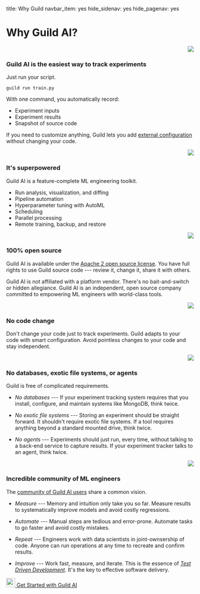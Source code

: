 title: Why Guild
navbar_item: yes
hide_sidenav: yes
hide_pagenav: yes

# Why Guild AI?

<style>
.icon {
  text-align: right;
}
</style>

<div class="row"></div>
<div class="col-sm-1 mt-4 icon">
<img src="/assets/icons/send-email.svg">
</div>

<div class="col-sm-9 mt-3" markdown>

<h3 class="why">Guild AI is the easiest way to track experiments</h3>

Just run your script.

``` command
guild run train.py
```

With one command, you automatically record:

- Experiment inputs
- Experiment results
- Snapshot of source code

If you need to customize anything, Guild lets you add [external
configuration](https://my.guild.ai/docs/guildfiles) without changing
your code.

</div>

<div class="row"></div>
<div class="col-sm-1 mt-4 icon">
<img src="/assets/icons/space-rocket-flying-3.svg">
</div>

<div class="col-sm-9 mt-3" markdown>

<h3 class="why">It's superpowered</h3>

Guild AI is a feature-complete ML engineering toolkit.

- Run analysis, visualization, and diffing
- Pipeline automation
- Hyperparameter tuning with AutoML
- Scheduling
- Parallel processing
- Remote training, backup, and restore

</div>


<div class="row"></div>
<div class="col-sm-1 mt-4 icon">
<img src="/assets/icons/open-source.svg">
</div>

<div class="col-sm-9 mt-3" markdown>

<h3 class="why">100% open source</h3>

Guild AI is available under the [Apache 2 open source
license](https://github.com/guildai/guildai/blob/master/LICENSE.txt). You
have full rights to use Guild source code --- review it, change it,
share it with others.

Guild AI is not affiliated with a platform vendor. There's no
bait-and-switch or hidden allegiance. Guild AI is an independent, open
source company committed to empowering ML engineers with world-class
tools.

</div>

<div class="row"></div>
<div class="col-sm-1 mt-4 icon">
<img src="/assets/icons/file-code-disable.svg">
</div>

<div class="col-sm-9 mt-3" markdown>

<h3 class="why">No code change</h3>

Don't change your code just to track experiments. Guild adapts to your
code with smart configuration. Avoid pointless changes to your code
and stay independent.

</div>

<div class="row"></div>
<div class="col-sm-1 mt-4 icon">
<img src="/assets/icons/database-disable.svg">
</div>

<div class="col-sm-9 mt-3" markdown>

<h3 class="why">No databases, exotic file systems, or agents</h3>

Guild is free of complicated requirements.

- *No databases* --- If your experiment tracking system requires that
  you install, configure, and maintain systems like MongoDB, think
  twice.

- *No exotic file systems* --- Storing an experiment should be
  straight forward. It shouldn't require exotic file systems. If a
  tool requires anything beyond a standard mounted drive, think twice.

- *No agents* --- Experiments should just run, every time, without
  talking to a back-end service to capture results. If your experiment
  tracker talks to an agent, think twice.

</div>


<div class="row"></div>
<div class="col-sm-1 mt-4 icon">
<img src="/assets/icons/multiple-chat.svg">
</div>

<div class="col-sm-9 mt-3" markdown>

<h3 class="why">Incredible community of ML engineers</h3>

The [community of Guild AI users](https://my.guild.ai) share a common
vision.

- *Measure* --- Memory and intuition only take you so far. Measure
  results to systematically improve models and avoid costly
  regressions.

- *Automate* --- Manual steps are tedious and error-prone. Automate
  tasks to go faster and avoid costly mistakes.

- *Repeat* --- Engineers work with data scientists in joint-ownsership
  of code. Anyone can run operations at any time to recreate and
  confirm results.

- *Improve* --- Work fast, measure, and iterate. This is the essence
  of [*Test Driven
  Development*](https://en.wikipedia.org/wiki/Test-driven_development).
  It's the key to effective software delivery.

</div>

<div class="row"></div>

<div class="col col-md-12 mt-5">
<div class="promo center">
<a class="btn btn-primary cta" href="https://my.guild.ai/start"><img src="/assets/icons/space-rocket-flying-white.svg" height="24"> Get Started with Guild AI</a>
</div>
</div>
